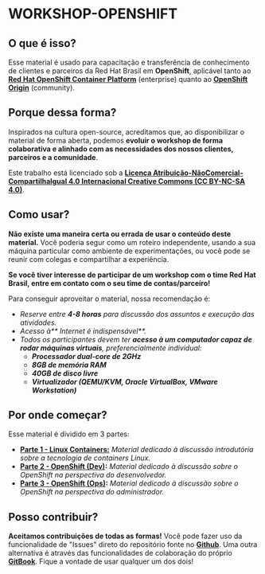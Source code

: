 # WORKSHOP-OPENSHIFT

## O que é isso?

Esse material é usado para capacitação e transferência de conhecimento de clientes e parceiros da Red Hat Brasil em **OpenShift**, aplicável tanto ao [**Red Hat OpenShift Container Platform**](https://www.openshift.com/container-platform/index.html) \(enterprise\) quanto ao [**OpenShift Origin**](https://www.openshift.org/) \(community\).

## Porque dessa forma?

Inspirados na cultura open-source, acreditamos que, ao disponibilizar o material de forma aberta, podemos **evoluir o workshop de forma colaborativa e alinhado com as necessidades dos nossos clientes, parceiros e a comunidade**.

Este trabalho está licenciado sob a [**Licença Atribuição-NãoComercial-CompartilhaIgual 4.0 Internacional Creative Commons (CC BY-NC-SA 4.0)**](https://creativecommons.org/licenses/by-nc-sa/4.0/deed.pt_BR).

## Como usar?

**Não existe uma maneira certa ou errada de usar o conteúdo deste material.** Você poderia segur como um roteiro independente, usando a sua máquina particular como ambiente de experimentações, ou você pode se reunir com colegas e compartilhar a experiência.

**Se você tiver interesse de participar de um workshop com o time Red Hat Brasil, entre em contato com o seu time de contas/parceiro!**

Para conseguir aproveitar o material, nossa recomendação é:

* _Reserve entre **4-8 horas** para discussão dos assuntos e execução das atividades._
* _Acesso à** Internet é indispensável**._
* _Todos os participantes devem ter **acesso à um computador capaz de rodar máquinas virtuais**, preferencialmente individual:_
    * _**Processador dual-core de 2GHz**_
    * _**8GB de memória RAM**_
    * _**40GB de disco livre**_
    * _**Virtualizador \(QEMU/KVM, Oracle VirtualBox, VMware Workstation\)**_

## Por onde começar?

Esse material é dividido em 3 partes:

* [**Parte 1 - Linux Containers:**](/parte1/parte-1-linux-containers.md) _Material dedicado à discussão introdutória sobre a tecnologia de containers Linux._
* [**Parte 2 - OpenShift \(Dev\)**](/parte2/parte-2-openshift-dev.md)**:** _Material dedicado à discussão sobre o OpenShift na perspectiva do desenvolvedor._
* [**Parte 3 - OpenShift \(Ops\)**](/parte3/parte-3-openshift-ops.md)**:** _Material dedicado à discussão sobre o OpenShift na perspectiva do administrador._

## Posso contribuir?

**Aceitamos contribuições de todas as formas!** Você pode fazer uso da funcionalidade de "Issues" direto do repositório fonte no [**Github**](https://github.com/RedHatBrasil/workshop-openshift). Uma outra alternativa é através das funcionalidades de colaboração do próprio [**GitBook**](https://redhatbrasil.gitbooks.io/workshop-openshift/). Fique a vontade de usar qualquer um dos dois!